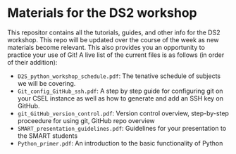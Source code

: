 # Materials for the DS2 workshop

This repositor contains all the tutorials, guides, and other info for the DS2 workshop. This repo will be updated over the course of the week as new materials become relevant. This also provides you an opportunity to practice your use of Git! A live list of the current files is as follows (in order of their addition):

* `D2S_python_workshop_schedule.pdf`: The tenative schedule of subjects we will be covering.
* `Git_config_GitHub_ssh.pdf`: A step by step guide for configuring git on your CSEL instance as well as how to generate and add an SSH key on GitHub.
* `git_GitHub_version_control.pdf`: Version control overview, step-by-step proceedure for using git, GitHub repo overview
* `SMART_presentation_guidelines.pdf`: Guidelines for your presentation to the SMART students
* `Python_primer.pdf`: An introduction to the basic functionality of Python
